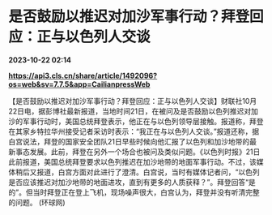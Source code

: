 # 是否鼓励以推迟对加沙军事行动？拜登回应：正与以色列人交谈

**2023-10-22 02:14**

**https://api3.cls.cn/share/article/1492096?os=web&sv=7.7.5&app=CailianpressWeb**

【是否鼓励以推迟对加沙军事行动？拜登回应：正与以色列人交谈】财联社10月22日电，据彭博社最新报道，当地时间21日，在被问及是否鼓励以色列推迟对加沙的军事行动时，美国总统拜登表示，他正在与以色列领导层接触。报道称，拜登在其家乡特拉华州接受记者采访时表示：“我正在与以色列人交谈。”报道还称，据白宫说法，拜登的国家安全团队21日早些时候向他汇报了以色列和加沙地带的最新事态发展。此前，拜登在另外一个场合也被问及类似问题。《以色列时报》21日此前报道，美国总统拜登要求以色列推迟在加沙地带的地面军事行动。不过，该媒体稍后又报道，白宫方面对此进行了澄清。白宫说，当时有媒体记者问，“以色列是否应该推迟对加沙地带的地面进攻，直到有更多的人质获释？”。拜登回答“是的”。但当时拜登正在登上飞机，现场噪声很大，白宫认为，拜登并没有听清完整的问题。 (环球网)
